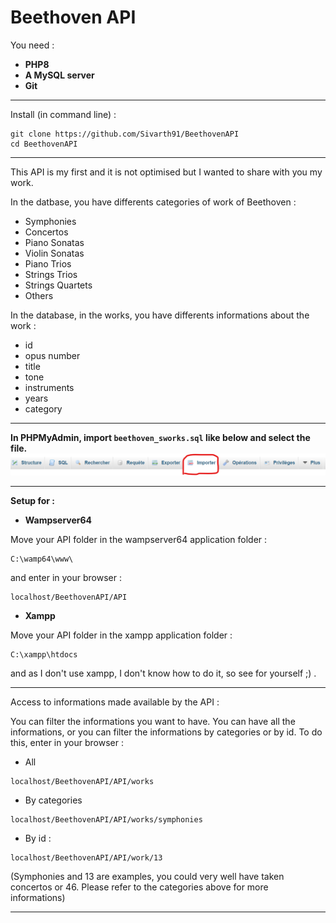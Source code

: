 # Beethoven API

You need :
- <strong>PHP8</strong>
- <strong>A MySQL server</strong>
- <strong>Git</strong>

---

Install (in command line) :
``` 
git clone https://github.com/Sivarth91/BeethovenAPI
cd BeethovenAPI
```

---

This API is my first and it is not optimised but I wanted to share with you my work.

In the datbase, you have differents categories of work of Beethoven : 
- Symphonies
- Concertos
- Piano Sonatas
- Violin Sonatas
- Piano Trios
- Strings Trios
- Strings Quartets
- Others
 
In the database, in the works, you have differents informations about the work :
- id
- opus number
- title
- tone
- instruments
- years
- category

---

<strong>In PHPMyAdmin, import ```beethoven_sworks.sql``` like below and select the file.</strong>
<img src="./src/assets/img/screenshot-2021-12-23-120510.png"></img>

---

<strong>Setup for :</strong>

- <strong>Wampserver64</strong>

Move your API folder in the wampserver64 application folder :
```
C:\wamp64\www\
```
and enter in your browser : 
```
localhost/BeethovenAPI/API
```

- <strong>Xampp</strong>

Move your API folder in the xampp application folder :
```
C:\xampp\htdocs
```
and as I don't use xampp, I don't know how to do it, so see for yourself ;) .

---

Access to informations made available by the API :

You can filter the informations you want to have. You can have all the informations, or you can filter the informations by categories or by id. To do this, enter in your browser :

- All
```
localhost/BeethovenAPI/API/works
```

- By categories
```
localhost/BeethovenAPI/API/works/symphonies
```

- By id :
```
localhost/BeethovenAPI/API/work/13
```
(Symphonies and 13 are examples, you could very well have taken concertos or 46. Please refer to the categories above for more informations)

---

